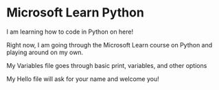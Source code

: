 # Microsoft Learn Python
I am learning how to code in Python on here!

Right now, I am going through the Microsoft Learn course on Python and playing around on my own.

My Variables file goes through basic print, variables, and other options

My Hello file will ask for your name and welcome you!
